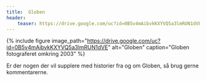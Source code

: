 ```yaml
---
title:  Globen
header:
    teaser: https://drive.google.com/uc?id=0B5v4mAibvkKXYVQ5a3lmRUN1dVE
---
```


{% include figure 
    image_path="https://drive.google.com/uc?id=0B5v4mAibvkKXYVQ5a3lmRUN1dVE"
    alt="Globen"
    caption="Globen fotograferet omkring 2003" %}

Er der nogen der vil supplere med historier fra og om Globen, så brug gerne kommentarerne.

